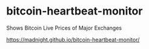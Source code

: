 # bitcoin-heartbeat-monitor
Shows Bitcoin Live Prices of Major Exchanges

https://madnight.github.io/bitcoin-heartbeat-monitor/
